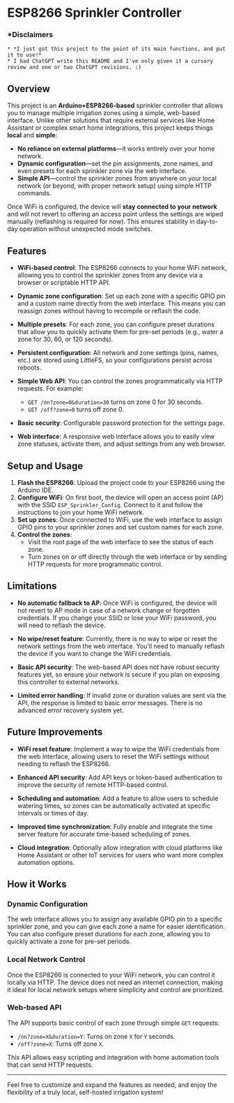 # ESP8266 Sprinkler Controller

### *Disclaimers

    * *I just got this project to the point of its main functions, and put it to use!*
    * I had ChatGPT write this README and I've only given it a cursory review and one or two ChatGPT revisions. :)

## Overview

This project is an **Arduino+ESP8266-based** sprinkler controller that allows you to manage multiple irrigation zones using a simple, web-based interface. Unlike other solutions that require external services like Home Assistant or complex smart home integrations, this project keeps things **local** and **simple**:

- **No reliance on external platforms**—it works entirely over your home network.
- **Dynamic configuration**—set the pin assignments, zone names, and even presets for each sprinkler zone via the web interface.
- **Simple API**—control the sprinkler zones from anywhere on your local network (or beyond, with proper network setup) using simple HTTP commands.

Once WiFi is configured, the device will **stay connected to your network** and will not revert to offering an access point unless the settings are wiped manually (reflashing is required for now). This ensures stability in day-to-day operation without unexpected mode switches.

## Features

- **WiFi-based control**: The ESP8266 connects to your home WiFi network, allowing you to control the sprinkler zones from any device via a browser or scriptable HTTP API.

- **Dynamic zone configuration**: Set up each zone with a specific GPIO pin and a custom name directly from the web interface. This means you can reassign zones without having to recompile or reflash the code.

- **Multiple presets**: For each zone, you can configure preset durations that allow you to quickly activate them for pre-set periods (e.g., water a zone for 30, 60, or 120 seconds).

- **Persistent configuration**: All network and zone settings (pins, names, etc.) are stored using LittleFS, so your configurations persist across reboots.

- **Simple Web API**: You can control the zones programmatically via HTTP requests. For example:
  - `GET /on?zone=0&duration=30` turns on zone 0 for 30 seconds.
  - `GET /off?zone=0` turns off zone 0.

- **Basic security**: Configurable password protection for the settings page.

- **Web interface**: A responsive web interface allows you to easily view zone statuses, activate them, and adjust settings from any web browser.

## Setup and Usage

1. **Flash the ESP8266**: Upload the project code to your ESP8266 using the Arduino IDE.
2. **Configure WiFi**: On first boot, the device will open an access point (AP) with the SSID `ESP_Sprinkler_Config`. Connect to it and follow the instructions to join your home WiFi network.
3. **Set up zones**: Once connected to WiFi, use the web interface to assign GPIO pins to your sprinkler zones and set custom names for each zone.
4. **Control the zones**:
   - Visit the root page of the web interface to see the status of each zone.
   - Turn zones on or off directly through the web interface or by sending HTTP requests for more programmatic control.

## Limitations

- **No automatic fallback to AP**: Once WiFi is configured, the device will not revert to AP mode in case of a network change or forgotten credentials. If you change your SSID or lose your WiFi password, you will need to reflash the device.

- **No wipe/reset feature**: Currently, there is no way to wipe or reset the network settings from the web interface. You’ll need to manually reflash the device if you want to change the WiFi credentials.

- **Basic API security**: The web-based API does not have robust security features yet, so ensure your network is secure if you plan on exposing this controller to external networks.

- **Limited error handling**: If invalid zone or duration values are sent via the API, the response is limited to basic error messages. There is no advanced error recovery system yet.

## Future Improvements

- **WiFi reset feature**: Implement a way to wipe the WiFi credentials from the web interface, allowing users to reset the WiFi settings without needing to reflash the ESP8266.
  
- **Enhanced API security**: Add API keys or token-based authentication to improve the security of remote HTTP-based control.

- **Scheduling and automation**: Add a feature to allow users to schedule watering times, so zones can be automatically activated at specific intervals or times of day.

- **Improved time synchronization**: Fully enable and integrate the time server feature for accurate time-based scheduling of zones.

- **Cloud integration**: Optionally allow integration with cloud platforms like Home Assistant or other IoT services for users who want more complex automation options.

## How it Works

### Dynamic Configuration

The web interface allows you to assign any available GPIO pin to a specific sprinkler zone, and you can give each zone a name for easier identification. You can also configure preset durations for each zone, allowing you to quickly activate a zone for pre-set periods.

### Local Network Control

Once the ESP8266 is connected to your WiFi network, you can control it locally via HTTP. The device does not need an internet connection, making it ideal for local network setups where simplicity and control are prioritized.

### Web-based API

The API supports basic control of each zone through simple `GET` requests:
- `/on?zone=X&duration=Y`: Turns on zone `X` for `Y` seconds.
- `/off?zone=X`: Turns off zone `X`.

This API allows easy scripting and integration with home automation tools that can send HTTP requests.

---

Feel free to customize and expand the features as needed, and enjoy the flexibility of a truly local, self-hosted irrigation system!
